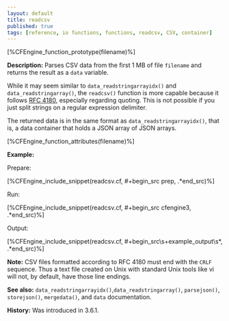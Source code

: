 ```yaml
---
layout: default
title: readcsv
published: true
tags: [reference, io functions, functions, readcsv, CSV, container]
---
```


[%CFEngine_function_prototype(filename)%]

**Description:** Parses CSV data from the first 1 MB of
file `filename` and returns the result as a `data` variable.

While it may seem similar to `data_readstringarrayidx()` and
`data_readstringarray()`, the `readcsv()` function is more capable
because it follows [RFC 4180](http://www.ietf.org/rfc/rfc4180.txt),
especially regarding quoting. This is not possible if you just split
strings on a regular expression delimiter.

The returned data is in the same format as
`data_readstringarrayidx()`, that is, a data container that holds a
JSON array of JSON arrays.

[%CFEngine_function_attributes(filename)%]

**Example:**

Prepare:

[%CFEngine_include_snippet(readcsv.cf, #\+begin_src prep, .*end_src)%]

Run:

[%CFEngine_include_snippet(readcsv.cf, #\+begin_src cfengine3, .*end_src)%]

Output:

[%CFEngine_include_snippet(readcsv.cf, #\+begin_src\s+example_output\s*, .*end_src)%]

**Note:** CSV files formatted according to RFC 4180 must end with the `CRLF`
sequence. Thus a text file created on Unix with standard Unix tools
like vi will not, by default, have those line endings.

**See also:** `data_readstringarrayidx()`,`data_readstringarray()`, `parsejson()`, `storejson()`, `mergedata()`, and `data` documentation.

**History:** Was introduced in 3.6.1.
